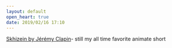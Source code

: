 ```yaml
---
layout: default
open_heart: true
date: 2019/02/16 17:10
---
```


[Skhizein by Jérémy Clapin](https://youtu.be/qxoO3F6N81U)- still my all time favorite animate short
